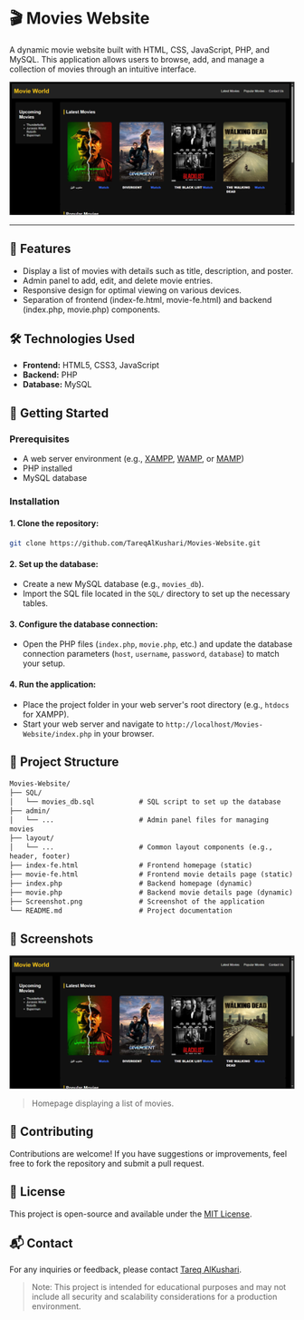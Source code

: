 # 🎬 Movies Website

A dynamic movie website built with HTML, CSS, JavaScript, PHP, and MySQL. This application allows users to browse, add, and manage a collection of movies through an intuitive interface.​

![Screenshot](https://github.com/TareqAlKushari/Movies-Website/raw/main/Screenshot.png)

---

## 📌 Features

- Display a list of movies with details such as title, description, and poster.
- Admin panel to add, edit, and delete movie entries.
- Responsive design for optimal viewing on various devices.
- Separation of frontend (index-fe.html, movie-fe.html) and backend (index.php, movie.php) components.​

## 🛠️ Technologies Used

- **Frontend:** HTML5, CSS3, JavaScript
- **Backend:** PHP
- **Database:** MySQL​

## 🚀 Getting Started

### Prerequisites

- A web server environment (e.g., [XAMPP](https://www.apachefriends.org/), [WAMP](https://www.wampserver.com/), or [MAMP](https://www.mamp.inf/))
- PHP installed
- MySQL database​

### Installation

#### 1. Clone the repository:

```bash
git clone https://github.com/TareqAlKushari/Movies-Website.git
```

#### 2. Set up the database:

  - Create a new MySQL database (e.g., `movies_db`).
  - Import the SQL file located in the `SQL/` directory to set up the necessary tables.​

#### 3. Configure the database connection:

  - Open the PHP files (`index.php`, `movie.php`, etc.) and update the database connection parameters (`host`, `username`, `password`, `database`) to match your setup.​

#### 4. Run the application:

  - Place the project folder in your web server's root directory (e.g., `htdocs` for XAMPP).
  - Start your web server and navigate to `http://localhost/Movies-Website/index.php` in your browser.

## 📂 Project Structure

```plaintext
Movies-Website/
├── SQL/
│   └── movies_db.sql           # SQL script to set up the database
├── admin/
│   └── ...                     # Admin panel files for managing movies
├── layout/
│   └── ...                     # Common layout components (e.g., header, footer)
├── index-fe.html               # Frontend homepage (static)
├── movie-fe.html               # Frontend movie details page (static)
├── index.php                   # Backend homepage (dynamic)
├── movie.php                   # Backend movie details page (dynamic)
├── Screenshot.png              # Screenshot of the application
└── README.md                   # Project documentation
```

## 📸 Screenshots

![Screenshot](https://github.com/TareqAlKushari/Movies-Website/raw/main/Screenshot.png)

> Homepage displaying a list of movies.

## 🤝 Contributing

Contributions are welcome! If you have suggestions or improvements, feel free to fork the repository and submit a pull request.​

## 📄 License

This project is open-source and available under the [MIT License](LCENSE).

## 📬 Contact

For any inquiries or feedback, please contact [Tareq AlKushari](https://github.com/TareqAlushari).


> Note: This project is intended for educational purposes and may not include all security and scalability considerations for a production environment.​
